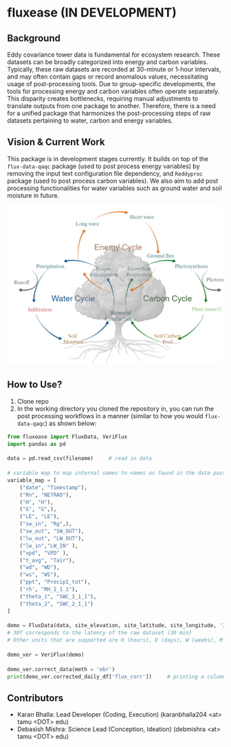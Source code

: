 # fluxease (IN DEVELOPMENT)

## Background
Eddy covariance tower data is fundamental for ecosystem research. These datasets can be broadly categorized into energy and carbon variables. Typically, these raw datasets are recorded at 30-minute or 1-hour intervals, and may often contain gaps or record anomalous values, necessitating usage of post-processing tools. Due to group-specific developments, the tools for processing energy and carbon variables often operate separately. This disparity creates bottlenecks, requiring manual adjustments to translate outputs from one package to another. Therefore, there is a need for a unified package that harmonizes the post-processing steps of raw datasets pertaining to water, carbon and energy variables. 

## Vision & Current Work
This package is in development stages currently. It builds on top of the `flux-data-qaqc` package (used to post process energy variables) by removing the input text configuration file dependency, and `Reddyproc` package (used to post process carbon variables). We also aim to add post processing functionalities for water variables such as ground water and soil moisture in future.

![energy_cycle](energy_cycle.png)

## How to Use?
1. Clone repo 
2. In the working directory you cloned the repository in, you can run the post processing workflows in a manner (similar to how you would `flux-data-qaqc`) as shown below:


```python
from fluxease import FluxData, VeriFlux
import pandas as pd

data = pd.read_csv(filename)     # read in data

# variable map to map internal names to names as found in the data passed
variable_map = [
    ("date", "Timestamp"),
    ("Rn", "NETRAD"),
    ("H", "H"),
    ("G", "G",),
    ("LE", "LE"),
    ("sw_in", "Rg",),
    ("sw_out", "SW_OUT"),
    ("lw_out", "LW_OUT"),
    ("lw_in","LW_IN" ),
    ("vpd", "VPD" ),
    ("t_avg", "Tair"),
    ("wd", "WD"),
    ("ws", "WS"),
    ("ppt", "Precip1_tot"),
    ('rh', "RH_1_1_1"),
    ("theta_1", "SWC_1_1_1"),
    ("theta_2", "SWC_2_1_1")
]

demo = FluxData(data, site_elevation, site_latitude, site_longitude, '30T', variable_map)
# 30T corresponds to the latency of the raw dataset (30 min)
# Other units that are supported are H (hours), D (days), W (weeks), M (months), Y (years)

demo_ver = VeriFlux(demo)

demo_ver.correct_data(meth = 'ebr')
print(demo_ver.corrected_daily_df['flux_corr'])     # printing a column in corrected daily frequency dataframe

```

## Contributors
- Karan Bhalla: Lead Developer (Coding, Execution)  (karanbhalla204 \<at\> tamu \<DOT\> edu)
- Debasish Mishra: Science Lead (Conception, Ideation) (debmishra \<at\> tamu \<DOT\> edu)
